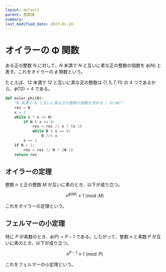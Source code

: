 ```yaml
---
layout: default
parent: 整数論
summary: 
last_modified_date: 2023-01-24
---
```


# オイラーの Φ 関数

ある正の整数 $N$ に対して、$N$ 未満で $N$ と互いに素な正の整数の個数を $\phi(N)$ と表す。これをオイラーの $\phi$ 関数という。

たとえば、$12$ 未満で $12$ と互いに素な正の整数は $\lbrace 1,5,7,11 \rbrace$ の $4$ つであるから、$\phi(12) = 4$ である。

```python
def euler_phi(N):
    "N 未満で N と互いに素な正の整数の個数を求める / O(√N)"
    res = N
    x = 2
    while x * x <= N:
        if N % x == 0:
            res = res // x * (x-1)
            while N % x == 0:
                N //= x
        x += 1
    if N > 1:
        res = res // N * (N-1)
    return res
```

## オイラーの定理

整数 $n$ と正の整数 $M$ が互いに素のとき、以下が成り立つ。

$$n^{\phi(M)} \equiv 1 \pmod M$$

これをオイラーの定理という。

## フェルマーの小定理

特に $P$ が素数のとき、$\phi(P) = P-1$ である。したがって、整数 $n$ と素数 $P$ が互いに素のとき、以下が成り立つ。

$$n^{P-1} \equiv 1 \pmod P$$

これをフェルマーの小定理という。